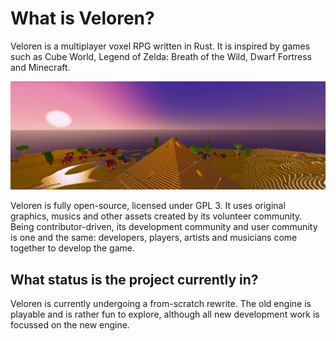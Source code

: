 # What is Veloren?

Veloren is a multiplayer voxel RPG written in Rust. It is inspired by games such as Cube World,
Legend of Zelda: Breath of the Wild, Dwarf Fortress and Minecraft.

![A sunset over a desert town](../images/desert-sunset.png)

Veloren is fully open-source, licensed under GPL 3. It uses original graphics, musics and other
assets created by its volunteer community. Being contributor-driven, its development community
and user community is one and the same: developers, players, artists and musicians come together
to develop the game.

## What status is the project currently in?

Veloren is currently undergoing a from-scratch rewrite. The old engine is playable and is rather
fun to explore, although all new development work is focussed on the new engine.
